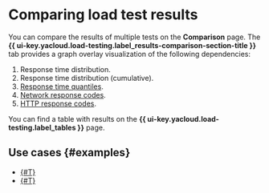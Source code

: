 # Comparing load test results

You can compare the results of multiple tests on the **Comparison** page.
The **{{ ui-key.yacloud.load-testing.label_results-comparison-section-title }}** tab provides a graph overlay visualization of the following dependencies:

1. Response time distribution.
1. Response time distribution (cumulative).
1. [Response time quantiles](load-test-results.md#quantiles).
1. [Network response codes](load-test-results.md#network-codes).
1. [HTTP response codes](load-test-results.md#http-codes).

You can find a table with results on the **{{ ui-key.yacloud.load-testing.label_tables }}** page.

## Use cases {#examples}

* [{#T}](../tutorials/loadtesting-results-compare.md)
* [{#T}](../tutorials/loadtesting-multiply.md)
